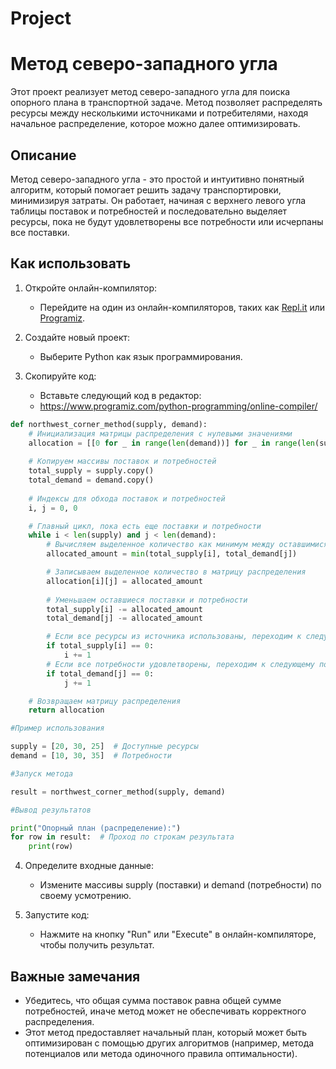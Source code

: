 # Project
# Метод северо-западного угла

Этот проект реализует метод северо-западного угла для поиска опорного плана в транспортной задаче. Метод позволяет распределять ресурсы между несколькими источниками и потребителями, находя начальное распределение, которое можно далее оптимизировать.

## Описание

Метод северо-западного угла - это простой и интуитивно понятный алгоритм, который помогает решить задачу транспортировки, минимизируя затраты. Он работает, начиная с верхнего левого угла таблицы поставок и потребностей и последовательно выделяет ресурсы, пока не будут удовлетворены все потребности или исчерпаны все поставки.

## Как использовать

1. Откройте онлайн-компилятор:
   - Перейдите на один из онлайн-компиляторов, таких как [Repl.it](https://replit.com/languages/python3) или [Programiz](https://www.programiz.com/python-programming/online-compiler/).

2. Создайте новый проект:
   - Выберите Python как язык программирования.

3. Скопируйте код:
   - Вставьте следующий код в редактор:
   - https://www.programiz.com/python-programming/online-compiler/
```python
def northwest_corner_method(supply, demand):
    # Инициализация матрицы распределения с нулевыми значениями
    allocation = [[0 for _ in range(len(demand))] for _ in range(len(supply))]
    
    # Копируем массивы поставок и потребностей
    total_supply = supply.copy()
    total_demand = demand.copy()
    
    # Индексы для обхода поставок и потребностей
    i, j = 0, 0

    # Главный цикл, пока есть еще поставки и потребности
    while i < len(supply) and j < len(demand):
        # Вычисляем выделенное количество как минимум между оставшимися поставками и потребностями
        allocated_amount = min(total_supply[i], total_demand[j])

        # Записываем выделенное количество в матрицу распределения
        allocation[i][j] = allocated_amount
        
        # Уменьшаем оставшиеся поставки и потребности
        total_supply[i] -= allocated_amount
        total_demand[j] -= allocated_amount

        # Если все ресурсы из источника использованы, переходим к следующему источнику
        if total_supply[i] == 0:
            i += 1
        # Если все потребности удовлетворены, переходим к следующему потребителю
        if total_demand[j] == 0:
            j += 1

    # Возвращаем матрицу распределения
    return allocation

#Пример использования

supply = [20, 30, 25]  # Доступные ресурсы
demand = [10, 30, 35]  # Потребности

#Запуск метода

result = northwest_corner_method(supply, demand)

#Вывод результатов

print("Опорный план (распределение):")
for row in result:  # Проход по строкам результата
    print(row)
```
4. Определите входные данные:
   - Измените массивы supply (поставки) и demand (потребности) по своему усмотрению.

5. Запустите код:
   - Нажмите на кнопку "Run" или "Execute" в онлайн-компиляторе, чтобы получить результат.

## Важные замечания

- Убедитесь, что общая сумма поставок равна общей сумме потребностей, иначе метод может не обеспечивать корректного распределения.
- Этот метод предоставляет начальный план, который может быть оптимизирован с помощью других алгоритмов (например, метода потенциалов или метода одиночного правила оптимальности).